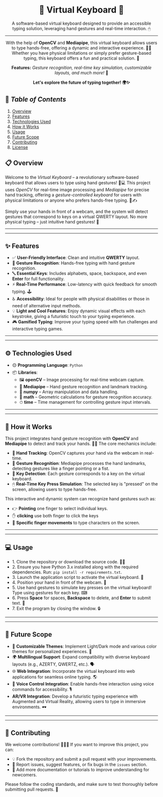 <!-- README.md -->
<h1 align="center">🧩 Virtual Keyboard 🧩</h1>

<p align="center">A software-based virtual keyboard designed to provide an accessible typing solution, leveraging hand gestures and real-time interaction. 🖱</p>

<hr>

<p align="center">
  With the help of <b>OpenCV</b> and <b>Mediapipe</b>, this virtual keyboard allows users to type hands-free, offering a dynamic and interactive experience. 👋🤖 Whether you have physical limitations or simply prefer gesture-based typing, this keyboard offers a fun and practical solution. 🚀
</p>

<p align="center">
  <b>Features:</b> <i>Gesture recognition, real-time key simulation, customizable layouts, and much more!</i> 🌟
</p>

<p align="center">
  <b>Let's explore the future of typing together! 🌍✨</b>
</p>

## 📑 *Table of Contents*
1. [Overview](#-overview)
2. [Features](#-features)
3. [Technologies Used](#-technologies-used)
4. [How it Works](#-how-it-works)
5. [Usage](#usage)
6. [Future Scope](#-future-scope)
7. [Contributing](#-contributing)
8. [License](#-license)
</p>
<h2 id="-overview">📋 Overview</h2>

<p>

Welcome to the *Virtual Keyboard* – a revolutionary software-based keyboard that allows users to type using hand gestures! 🤲💻 This project uses *OpenCV* for real-time image processing and *Mediapipe* for precise hand tracking, offering a *gesture-controlled keyboard* for users with physical limitations or anyone who prefers hands-free typing. 👋✍

Simply use your hands in front of a webcam, and the system will detect gestures that correspond to keys on a virtual QWERTY layout. No more physical typing – just intuitive hand gestures! 🎉
</p>

---
---

<h2 id="-features"><b>✨ Features</b></h2>


<ul>
    <li>✅ <b>User-Friendly Interface</b>: Clean and intuitive <b>QWERTY</b> layout.</li>
    <li>🤲 <b>Gesture Recognition</b>: Hands-free typing with hand gesture recognition.</li>
    <li>🔤 <b>Essential Keys</b>: Includes alphabets, space, backspace, and even <b>Enter</b> for full functionality.</li>
    <li>⚡ <b>Real-Time Performance</b>: Low-latency with quick feedback for smooth typing. 🕹</li>
    <li>♿ <b>Accessibility</b>: Ideal for people with physical disabilities or those in need of alternative input methods.</li>
    <li</li>
    <li>💡 <b>Light and Cool Features</b>: Enjoy dynamic visual effects with each keystroke, giving a futuristic touch to your typing experience.</li>
    <li>🎮 <b>Gamified Typing</b>: Improve your typing speed with fun challenges and interactive typing games.</li>
    <li</li>
</ul>



---
---

<h2 id="-technologies-used"><b>⚙ Technologies Used</b></h2>

<ul>
    <li>🟡 <b>Programming Language</b>: <code>Python</code></li>
    <li>📦 <b>Libraries</b>:
        <ul>
            <li>🖼 <b>openCV</b> – Image processing for real-time webcam capture.</li>
            <li>🤖 <b>Mediapipe</b> – Hand gesture recognition and landmark tracking.</li>
            <li>🔢 <b>numpy</b> – Array manipulation and data handling.</li>
            <li>📏 <b>math</b> – Geometric calculations for gesture recognition accuracy.</li>
            <li>⏱ <b>time</b> – Time management for controlling gesture input intervals.</li>
        </ul>
    </li>
</ul>

---
---
<h2 id="-how-it-works"><b>🔧 How it Works</b></h2>

<p>This project integrates hand gesture recognition with <b>OpenCV</b> and <b>Mediapipe</b> to detect and track your hands. 🤲👀 The core mechanics include:</p>

<ul>
    <li>👋 <b>Hand Tracking</b>: OpenCV captures your hand via the webcam in real-time.</li>
    <li>🤖 <b>Gesture Recognition</b>: Mediapipe processes the hand landmarks, detecting gestures like a finger pointing or a fist.</li>
    <li>🔢 <b>Key Detection</b>: Each gesture corresponds to a key on the virtual keyboard.</li>
    <li>🖱 <b>Real-Time Key Press Simulation</b>: The selected key is "pressed" on the screen, allowing users to type hands-free.</li>
</ul>

<p>This interactive and dynamic system can recognize hand gestures such as:</p>

<ul>
    <li>👉 <b>Pointing</b> one finger to select individual keys.</li>
    <li>✋ <b> clicking</b> use both finger to click the keys</li>
    <li>🤞 <b>Specific finger movements</b> to type characters on the screen.</li>
</ul>

---
---

<h2 id="usage">💻 Usage</h2>

<ul>
    <li>1. Clone the repository or download the source code. 🧑‍💻</li>
    <li>2. Ensure you have Python 3.x installed along with the required dependencies. Run: <code>pip install -r requirements.txt</code>.</li>
    <li>3. Launch the application script to activate the virtual keyboard. 🔑</li>
    <li>4. Position your hand in front of the webcam. 👋</li>
    <li>5. Use hand gestures to simulate key presses on the virtual keyboard! Type using gestures for each key. ⌨</li>
    <li>6. Press <b>Space</b> for spaces, <b>Backspace</b> to delete, and <b>Enter</b> to submit text. 🚀</li>
    <li>7. Exit the program by closing the window. 🔒</li>
</ul>

---
---



<h2 id="future-scope">🌱 Future Scope</h2>

<ul>
    <li>🎨 <b>Customizable Themes</b>: Implement Light/Dark mode and various color themes for personalized experiences. 🌈</li>
    <li>🌍 <b>Multilingual Support</b>: Expand compatibility with diverse keyboard layouts (e.g., AZERTY, QWERTZ, etc.). 🗣</li>
    <li>🌐 <b>Web Integration</b>: Incorporate the virtual keyboard into web applications for seamless online typing. 🌎</li>
    <li>💬 <b>Voice Control Integration</b>: Enable hands-free interaction using voice commands for accessibility. 🎙</li>
    <li> <b>AR/VR Integration</b>: Develop a futuristic typing experience with Augmented and Virtual Reality, allowing users to type in immersive environments. 🕶</li>
</ul>

---
---
<h2 id="-contributing">🤝 Contributing</h2>


<p>We welcome contributions! 🧑‍🤝‍🧑 If you want to improve this project, you can:</p>

<ul>
    <li>💡 Fork the repository and submit a pull request with your improvements.</li>
    <li>🐞 Report issues, suggest features, or fix bugs in the <code>issues</code> section.</li>
    <li>📝 Add more documentation or tutorials to improve understanding for newcomers.</li>
</ul>

<p>Please follow the coding standards, and make sure to test thoroughly before submitting pull requests. 🙌</p>

